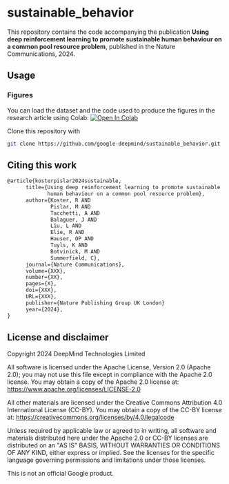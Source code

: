 # sustainable_behavior

This repository contains the code accompanying the publication
**Using deep reinforcement learning to promote sustainable
human behaviour on a common pool resource problem**,
published in the Nature Communications, 2024.

## Usage

### Figures

You can load the dataset and the code used to produce the figures in the
research article using Colab:
[![Open In Colab](https://colab.research.google.com/assets/colab-badge.svg)](https://colab.research.google.com/github/google-deepmind/sustainable_behavior/blob/main/notebooks/sustainable_behavior.ipynb)


Clone this repository with

```sh
git clone https://github.com/google-deepmind/sustainable_behavior.git
```

## Citing this work

```latex
@article{kosterpislar2024sustainable,
      title={Using deep reinforcement learning to promote sustainable
             human behaviour on a common pool resource problem},
      author={Koster, R AND
              Pislar, M AND
              Tacchetti, A AND
              Balaguer, J AND
              Liu, L AND
              Elie, R AND
              Hauser, OP AND
              Tuyls, K AND
              Botvinick, M AND
              Summerfield, C},
      journal={Nature Communications},
      volume={XXX},
      number={XX},
      pages={X},
      doi={XXX},
      URL={XXX},
      publisher={Nature Publishing Group UK London}
      year={2024},
}
```

## License and disclaimer

Copyright 2024 DeepMind Technologies Limited

All software is licensed under the Apache License, Version 2.0 (Apache 2.0);
you may not use this file except in compliance with the Apache 2.0 license.
You may obtain a copy of the Apache 2.0 license at:
https://www.apache.org/licenses/LICENSE-2.0

All other materials are licensed under the Creative Commons Attribution 4.0
International License (CC-BY). You may obtain a copy of the CC-BY license at:
https://creativecommons.org/licenses/by/4.0/legalcode

Unless required by applicable law or agreed to in writing, all software and
materials distributed here under the Apache 2.0 or CC-BY licenses are
distributed on an "AS IS" BASIS, WITHOUT WARRANTIES OR CONDITIONS OF ANY KIND,
either express or implied. See the licenses for the specific language governing
permissions and limitations under those licenses.

This is not an official Google product.
